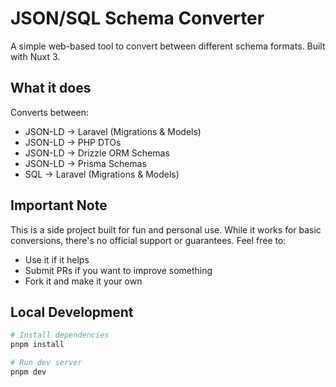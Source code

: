 # JSON/SQL Schema Converter

A simple web-based tool to convert between different schema formats. Built with Nuxt 3.

## What it does

Converts between:
- JSON-LD → Laravel (Migrations & Models)
- JSON-LD → PHP DTOs
- JSON-LD → Drizzle ORM Schemas
- JSON-LD → Prisma Schemas
- SQL → Laravel (Migrations & Models)

## Important Note

This is a side project built for fun and personal use. While it works for basic conversions, there's no official support or guarantees. Feel free to:
- Use it if it helps
- Submit PRs if you want to improve something
- Fork it and make it your own

## Local Development

```bash
# Install dependencies
pnpm install

# Run dev server
pnpm dev